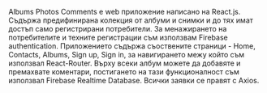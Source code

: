 Albums Photos Comments е web приложение написано на React.js. Съдържа предифинирана колекция от албуми и снимки и до тях имат достъп само регистрирани потребители. За менажирането на потребителите и техните регистрации съм използвам Firebase authentication. Приложението съдържа съоствените страници - Home, Contacts, Albums, Sign up, Sign in, за навигирането межу който съм използвал React-Router. Върху всеки албум можете да добавяте и премахвате коментари, постигането на тази функционалност съм използвал Firebase Realtime Database. Всички заявки се правят с Axios.

